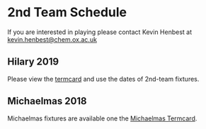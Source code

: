 # 2nd Team Schedule

If you are interested in playing please contact Kevin Henbest at [kevin.henbest@chem.ox.ac.uk](mailto:kevin.henbest@chem.ox.ac.uk)

## Hilary 2019

Please view the [termcard](/termcard) and use the dates of 2nd-team fixtures.

## Michaelmas 2018

Michaelmas fixtures are available one the [Michaelmas Termcard](/termcard/mt19).